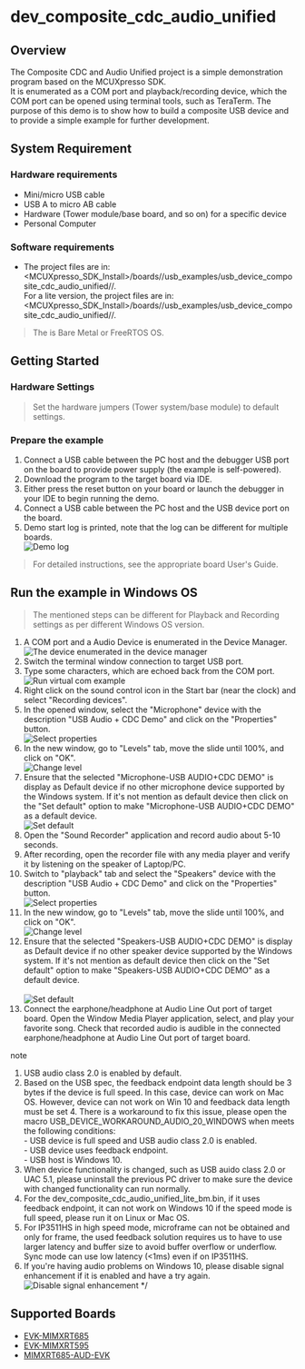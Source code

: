# dev_composite_cdc_audio_unified




## Overview

The Composite CDC and Audio Unified project is a simple demonstration program based on the MCUXpresso SDK.  
It is enumerated as a COM port and playback/recording device, which the COM port can be opened using terminal tools, such as TeraTerm. 
The purpose of this demo is to show how to build a composite USB device and to provide a simple example for further development.

## System Requirement

### Hardware requirements

- Mini/micro USB cable
- USB A to micro AB cable
- Hardware (Tower module/base board, and so on) for a specific device
- Personal Computer


### Software requirements

- The project files are in: 
<br> <MCUXpresso_SDK_Install>/boards/<board>/usb_examples/usb_device_composite_cdc_audio_unified/<rtos>/<toolchain>.
<br> For a lite version, the project files are in: 
<br> <MCUXpresso_SDK_Install>/boards/<board>/usb_examples/usb_device_composite_cdc_audio_unified/<rtos>/<toolchain>.
> The <rtos> is Bare Metal or FreeRTOS OS.


## Getting Started

### Hardware Settings

> Set the hardware jumpers (Tower system/base module) to default settings.


### Prepare the example 

1.  Connect a USB cable between the PC host and the debugger USB port on the board to provide power supply (the example is self-powered).
2.  Download the program to the target board via IDE.
3.  Either press the reset button on your board or launch the debugger in your IDE to begin running the demo.
4.  Connect a USB cable between the PC host and the USB device port on the board.
5.  Demo start log is printed, note that the log can be different for multiple boards.
<br>![Demo log](usb_device_composite_cdc_audio_unified_start_log.jpg "Demo log")

> For detailed instructions, see the appropriate board User's Guide.


## Run the example in Windows OS

> The mentioned steps can be different for Playback and Recording settings as per different Windows OS version.

1.  A COM port and a Audio Device is enumerated in the Device Manager.
<br>![The device enumerated in the device manager](usb_device_composite_cdc_audio_enumeration.jpg "The device enumerated in the device manager")
2.  Switch the terminal window connection to target USB port.
3.  Type some characters, which are echoed back from the COM port.
<br>![Run virtual com example](usb_device_composite_cdc_audio_vcom_type.jpg "Run virtual com example")
4.  Right click on the sound control icon in the Start bar (near the clock) and select "Recording devices".
5.  In the opened window, select the "Microphone" device with the description "USB Audio + CDC Demo" and click on the "Properties" button.
<br>![Select properties](usb_device_composite_cdc_audio_microphone.jpg "Select properties")
6.  In the new window, go to "Levels" tab, move the slide until 100%, and click on "OK".
<br>![Change level](usb_device_composite_cdc_audio_change_microphone_volume.jpg "Change level")
7.  Ensure that the selected "Microphone-USB AUDIO+CDC DEMO" is display as Default device if no other microphone device supported by the Windows system. If it's not mention as default device then click on the "Set default" option to make "Microphone-USB AUDIO+CDC DEMO" as a default device.
<br>![Set default](usb_device_composite_cdc_audio_microphone_set_default.jpg "Set default")
8.  Open the "Sound Recorder" application and record audio about 5-10 seconds.
9.  After recording, open the recorder file with any media player and verify it by listening on the speaker of Laptop/PC.
10.  Switch to "playback" tab and select the "Speakers" device with the description "USB Audio + CDC Demo" and click on the "Properties" button.
<br>![Select properties](usb_device_composite_cdc_audio_speaker.jpg "Select properties")
11.  In the new window, go to "Levels" tab, move the slide until 100%, and click on "OK".
<br>![Change level](usb_device_composite_cdc_audio_change_speaker_volume.jpg "Change level")
12.  Ensure that the selected "Speakers-USB AUDIO+CDC DEMO" is display as Default device if no other speaker device supported by the Windows system. 
If it's not mention as default device then click on the "Set default" option to make "Speakers-USB AUDIO+CDC DEMO" as a default device.  
<br>![Set default](usb_device_composite_cdc_audio_speaker_set_default.jpg "Set default")
13.  Connect the earphone/headphone at Audio Line Out port of target board. Open the Window Media Player application, select, and play your favorite song. Check that recorded audio is audible in the connected earphone/headphone at Audio Line Out port of target board.

note<br>
1.  USB audio class 2.0 is enabled by default.
2.  Based on the USB spec, the feedback endpoint data length should be 3 bytes if the device is full speed. In this case, device can work on Mac OS. However, device can not work on Win 10 and feedback data length must be set 4. There is a workaround to fix this issue, please open the macro
USB_DEVICE_WORKAROUND_AUDIO_20_WINDOWS when meets the following conditions:
<br> - USB device is full speed and USB audio class 2.0 is enabled.
<br> - USB device uses feedback endpoint.
<br> - USB host is Windows 10.
3.  When device functionality is changed, such as USB auido class 2.0 or UAC 5.1, please uninstall the previous PC driver to make sure the device with changed functionality can run normally.
4.  For the dev_composite_cdc_audio_unified_lite_bm.bin, if it uses feedback endpoint, it can not work on Windows 10 if the speed mode is full speed, please run it on Linux or Mac OS.
5.  For IP3511HS in high speed mode, microframe can not be obtained and only for frame, the used feedback solution requires us to have to use larger latency and buffer size to avoid buffer overflow or underflow. Sync mode can use
    low latency (<1ms) even if on IP3511HS.
6.  If you're having audio problems on Windows 10, please disable signal enhancement if it is enabled and have a try again.
<br>![Disable signal enhancement](usb_device_audio_recorder_signal_enhancement.jpg "Disable signal enhancement")
*/





## Supported Boards
- [EVK-MIMXRT685](../../_boards/evkmimxrt685/usb_examples/usb_device_composite_cdc_audio_unified/example_board_readme.md)
- [EVK-MIMXRT595](../../_boards/evkmimxrt595/usb_examples/usb_device_composite_cdc_audio_unified/example_board_readme.md)
- [MIMXRT685-AUD-EVK](../../_boards/mimxrt685audevk/usb_examples/usb_device_composite_cdc_audio_unified/example_board_readme.md)

